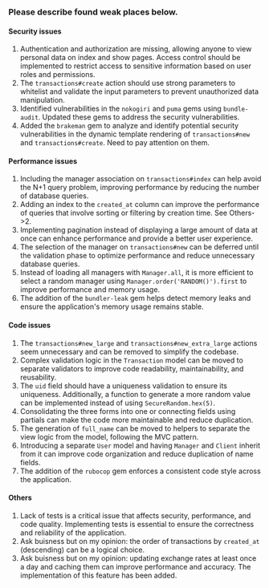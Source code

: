 ### Please describe found weak places below.

#### Security issues

1. Authentication and authorization are missing, allowing anyone to view personal data on index and show pages. Access control should be implemented to restrict access to sensitive information based on user roles and permissions.
2. The `transactions#create` action should use strong parameters to whitelist and validate the input parameters to prevent unauthorized data manipulation.
3. Identified vulnerabilities in the `nokogiri` and `puma` gems using `bundle-audit`. Updated these gems to address the security vulnerabilities.
4. Added the `brakeman` gem to analyze and identify potential security vulnerabilities in the dynamic template rendering of `transactions#new` and `transactions#create`. Need to pay attention on them.

#### Performance issues

1. Including the manager association on `transactions#index` can help avoid the N+1 query problem, improving performance by reducing the number of database queries.
2. Adding an index to the `created_at` column can improve the performance of queries that involve sorting or filtering by creation time. See Others->2.
3. Implementing pagination instead of displaying a large amount of data at once can enhance performance and provide a better user experience.
4. The selection of the manager on `transactions#new` can be deferred until the validation phase to optimize performance and reduce unnecessary database queries.
5. Instead of loading all managers with `Manager.all`, it is more efficient to select a random manager using `Manager.order('RANDOM()').first` to improve performance and memory usage.
6. The addition of the `bundler-leak` gem helps detect memory leaks and ensure the application's memory usage remains stable.

#### Code issues

1. The `transactions#new_large` and `transactions#new_extra_large` actions seem unnecessary and can be removed to simplify the codebase.
2. Complex validation logic in the `Transaction` model can be moved to separate validators to improve code readability, maintainability, and reusability.
3. The `uid` field should have a uniqueness validation to ensure its uniqueness. Additionally, a function to generate a more random value can be implemented instead of using `SecureRandom.hex(5)`.
4. Consolidating the three forms into one or connecting fields using partials can make the code more maintainable and reduce duplication.
5. The generation of `full_name` can be moved to helpers to separate the view logic from the model, following the MVC pattern.
6. Introducing a separate `User` model and having `Manager` and `Client` inherit from it can improve code organization and reduce duplication of name fields.
7. The addition of the `rubocop` gem enforces a consistent code style across the application.

#### Others

1. Lack of tests is a critical issue that affects security, performance, and code quality. Implementing tests is essential to ensure the correctness and reliability of the application.
2. Ask buisness but on my opinion: the order of transactions by `created_at` (descending) can be a logical choice.
3. Ask buisness but on my opinion: updating exchange rates at least once a day and caching them can improve performance and accuracy. The implementation of this feature has been added.
